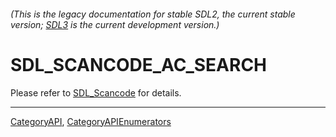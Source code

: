###### (This is the legacy documentation for stable SDL2, the current stable version; [SDL3](https://wiki.libsdl.org/SDL3/) is the current development version.)
# SDL_SCANCODE_AC_SEARCH

Please refer to [SDL_Scancode](SDL_Scancode) for details.

----
[CategoryAPI](CategoryAPI), [CategoryAPIEnumerators](CategoryAPIEnumerators)

